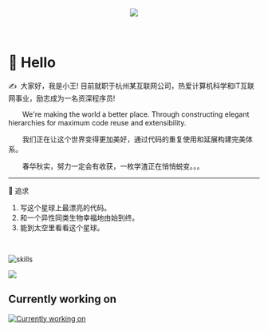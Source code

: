 <!-- 动态打字效果 -->

<h1 align="center">
  <a href="https://sunguoqi.com/">
    <img src="https://readme-typing-svg.herokuapp.com/?lines=Hello%2C%20World!;小王每天都要快乐呀!&center=true&size=27">
  </a>
</h1>
<br/>

# 🙋 Hello

<p>✍️&nbsp;&nbsp;大家好，我是小王! 目前就职于杭州某互联网公司，热爱计算机科学和IT互联网事业，励志成为一名资深程序员!</p>
<p>&emsp;&emsp;We're making the world a better place. Through constructing elegant hierarchies for maximum code reuse and extensibility.</p>
<p>&emsp;&emsp;我们正在让这个世界变得更加美好，通过代码的重复使用和延展构建完美体系。</p>
<p>&emsp;&emsp;春华秋实，努力一定会有收获，一枚学渣正在悄悄蜕变。。。</p>
<hr/>
🚪 追求
<ol>
    <li>写这个星球上最漂亮的代码。</li>
    <li>和一个异性同类生物幸福地由始到终。</li>
    <li>能到太空里看看这个星球。</li>
</ol>

<br/>


![skills](https://skillicons.dev/icons?i=bash,gcp,gradle,docker,idea,solidity,jenkins,git,github,html,maven,linux,md,mongodb,mysql,nginx,ps,postgres,linkedin,kubernetes,py,raspberrypi,java,redis,regex,prometheus,stackoverflow,rust,go,vscode,matlab,scala,graphql)


[![](https://github-readme-stats.vercel.app/api/top-langs/?username=kpretty&text_color=adbac7&hide_border=true&hide_title=true&langs_count=10&bg_color=2d333b&count_private=true&layout=compact&include_all_commits=true&card_width=900)](https://github.com/kpretty?tab=repositories)


## Currently working on

[![Currently working on](https://kpretty.vercel.app/widgets/db%2Fsql-1686650509966/thumbnail.png)](https://kpretty.vercel.app)

